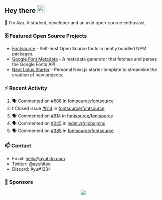 ## Hey there <img src="https://media.giphy.com/media/hvRJCLFzcasrR4ia7z/giphy.gif" width="25" height="25">

📝 I'm Ayu. A student, developer and an avid open-source enthusiast.

### 🗄 Featured Open Source Projects

- [Fontsource](https://github.com/fontsource/fontsource) - Self-host Open Source fonts in neatly bundled NPM packages.
- [Google Font Metadata](https://github.com/fontsource/google-font-metadata) - A metadata generator that fetches and parses the Google Fonts API.
- [Next Lotus Starter](https://github.com/DecliningLotus/next-lotus-starter) - Personal Next.js starter template to streamline the creation of new projects.

### ⚡ Recent Activity

<!--START_SECTION:activity-->

1. 🗣 Commented on [#588](https://github.com/fontsource/fontsource/issues/588) in [fontsource/fontsource](https://github.com/fontsource/fontsource)
2. ❗️ Closed issue [#614](https://github.com/fontsource/fontsource/issues/614) in [fontsource/fontsource](https://github.com/fontsource/fontsource)
3. 🗣 Commented on [#614](https://github.com/fontsource/fontsource/issues/614) in [fontsource/fontsource](https://github.com/fontsource/fontsource)
4. 🗣 Commented on [#245](https://github.com/jsdelivr/globalping/issues/245) in [jsdelivr/globalping](https://github.com/jsdelivr/globalping)
5. 🗣 Commented on [#385](https://github.com/fontsource/fontsource/issues/385) in [fontsource/fontsource](https://github.com/fontsource/fontsource)
<!--END_SECTION:activity-->

### 📫 Contact

- Email: hello@ayuhito.com
- Twitter: [@ayuhitoo](https://twitter.com/ayuhitoo)
- Discord: Ayu#1234


### :sparkling_heart: Sponsors

<p align="center">
  <a href="https://cdn.jsdelivr.net/gh/ayuhito/ayuhito/sponsors.svg">
    <img src='https://cdn.jsdelivr.net/gh/ayuhito/ayuhito/sponsors.svg'/>
  </a>
</p>